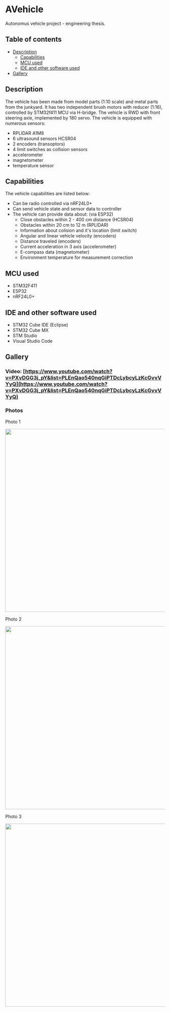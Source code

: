 # AVehicle
Autonomus vehicle project - engineering thesis. 

## Table of contents
- [Description](#description) 
  - [Capabilities](#capabilities) 
  - [MCU used](#mcu-used) 
  - [IDE and other software used](#ide-and-other-software-used)
- [Gallery](#gallery)


## Description
The vehicle has been made from model parts (1:10 scale) and metal parts from the junkyard. It has two independent brush motors with reducer (1:16), controlled by STM32f411 MCU via H-bridge. The vehicle is RWD with front steering axle, implemented by 180 servo. The vehicle is equipped with numerous sensors:
- RPLIDAR A1M8
- 6 ultrasound sensors HCSR04
- 2 encoders (transoptors)
- 4 limit switches as collision sensors
- accelerometer
- magnetometer
- temperature sensor

## Capabilities

The vehicle capabilities are listed below:
- Can be radio controlled via nRF24L0+
- Can send vehicle state and sensor data to controller
- The vehicle can provide data about: (via ESP32)
  - Close obstacles within 2 - 400 cm distance (HCSR04)
  - Obstacles within 20 cm to 12 m (RPLIDAR)
  - Information about colision and it's location (limit switch)
  - Angular and linear vehicle velocity (encoders)
  - Distance traveled (encoders)
  - Current acceleration in 3 axis (accelerometer)
  - E-compass data (magnetometer)
  - Environment temperature for measurement correction 

## MCU used

- STM32F411
- ESP32
- nRF24L0+

## IDE and other software used

- STM32 Cube IDE (Eclipse)
- STM32 Cube MX
- STM Studio
- Visual Studio Code


## Gallery

### Video: [https://www.youtube.com/watch?v=PXvDGG3j_pY&list=PLEnQao540nqGiPTDcLybcyLzKcGvvVYyQ](https://www.youtube.com/watch?v=PXvDGG3j_pY&list=PLEnQao540nqGiPTDcLybcyLzKcGvvVYyQ)

### Photos 

Photo 1
<p align = "center">
  <img src = "" width="576"
       </p>
   
Photo 2
<p align = "center">
  <img src = "" width="576"
       </p>
  
Photo 3
<p align = "center">
  <img src = "" width="576"
       </p>
  
